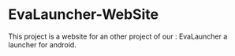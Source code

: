 # EvaLauncher-WebSite
This project is a website for an other project of our : EvaLauncher a launcher for android.
